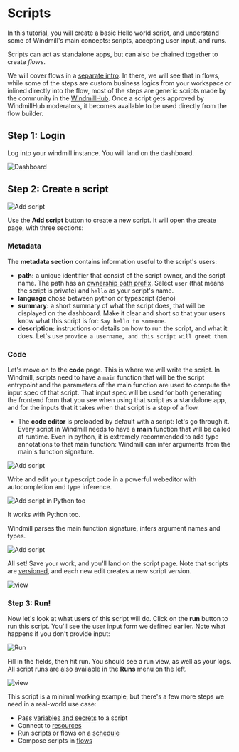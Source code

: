 # Scripts

In this tutorial, you will create a basic Hello world script, and understand
some of Windmill's main concepts: scripts, accepting user input, and runs. 

Scripts can act as standalone apps, but can also be chained together to 
create *flows*.

We will cover flows in a [separate intro](./intro_flows). In there, we will see
that in flows, while some of the steps are custom business logics from
your workspace or inlined directly into the flow, most of the steps are generic
scripts made by the community in the [WindmillHub](https://hub.windmill.dev). 
Once a script gets approved by WindmillHub moderators, it becomes available
to be used directly from the flow builder.

## Step 1: Login

Log into your windmill instance. You will land on the dashboard.

![Dashboard](./assets/intro/dashboard.png)

## Step 2: Create a script

![Add script](./assets/intro/add-script.png)

Use the **Add script** button to create a new script. It will open the create
page, with three sections:

### Metadata

The **metadata section** contains information useful to the script's users:

- **path:** a unique identifier that consist of the script owner, and the script
  name. The path has an [ownership path prefix](../reference#owner). Select
  `user` (that means the script is private) and `hello` as your script's name.
- **language** chose between python or typescript (deno)
- **summary:** a short summary of what the script does, that will be displayed
  on the dashboard. Make it clear and short so that your users know what this
  script is for: `Say hello to someone`.
- **description:** instructions or details on how to run the script, and what it
  does. Let's use `provide a username, and this script will greet them`.

### Code

Let's move on to the **code** page. This is where we will write the script. In
Windmill, scripts need to have a `main` function that will be the script
entrypoint and the parameters of the main function are used to compute the input
spec of that script. That input spec will be used for both generating the
frontend form that you see when using that script as a standalone app, and for
the inputs that it takes when that script is a step of a flow.

- The **code editor** is preloaded by default with a script: let's go through
  it. Every script in Windmill needs to have a **main** function that will be
  called at runtime. Even in python, it is extremely recommended to add type
  annotations to that main function: Windmill can infer arguments from the
  main's function signature.

![Add script](./assets/intro/add-script-2.png)

Write and edit your typescript code in a powerful webeditor with autocompletion
and type inference.

![Add script in Python too](./assets/intro/add-script-2-python.png)

It works with Python too.

Windmill parses the main function signature, infers argument names and types.

![Add script](./assets/intro/add-script-3.png)

All set! Save your work, and you'll land on the script page. Note that scripts
are [versioned](../reference#versioning), and each new edit creates a new script
version.

![view](./assets/intro/view-script.png)

### Step 3: Run!

Now let's look at what users of this script will do. Click on the **run** button
to run this script. You'll see the user input form we defined earlier. Note what
happens if you don't provide input:

![Run](./assets/intro/run-script.png)

Fill in the fields, then hit run. You should see a run view, as well as your
logs. All script runs are also available in the **Runs** menu on the left.

![view](./assets/intro/view-result.png)

This script is a minimal working example, but there's a few more steps we need
in a real-world use case:

- Pass [variables and secrets](../how-tos/variables_and_secrets) to a script
- Connect to [resources](../how-tos/create_resources)
- Run scripts or flows on a [schedule](../how-tos/schedule)
- Compose scripts in [flows](./intro_flows)
